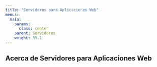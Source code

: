 ```yaml
---
title: "Servidores para Aplicaciones Web"
menus: 
  main:
    params:
      class: center
    parent: Servidores
    weight: 33.1
---
```


## Acerca de Servidores para Aplicaciones Web
